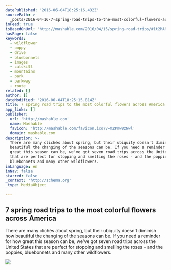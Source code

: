 ```yaml
---
datePublished: '2016-06-04T18:25:16.432Z'
sourcePath: >-
  _posts/2016-04-16-7-spring-road-trips-to-the-most-colorful-flowers-across-amer.md
inFeed: true
isBasedOnUrl: 'http://mashable.com/2016/04/15/spring-road-trips/#1t2MANqDGPqa'
hasPage: false
keywords:
  - wildflower
  - poppy
  - drive
  - bluebonnets
  - images
  - catskill
  - mountains
  - park
  - parkway
  - route
related: []
author: []
dateModified: '2016-06-04T18:25:15.814Z'
title: 7 spring road trips to the most colorful flowers across America
app_links: []
publisher:
  url: 'http://mashable.com'
  name: Mashable
  favicon: 'http://mashable.com/favicon.ico?v=m2Pmw8zNwl'
  domain: mashable.com
description: >-
  There are many clichés about spring, but their ubiquity doesn't diminish how
  beautiful the changing of the seasons can be. If you need a reminder for how
  great this season can be, we've got seven road trips across the United States
  that are perfect for stopping and smelling the roses - and the poppies,
  bluebonnets and many other wildflowers.
inLanguage: en
inNav: false
starred: false
_context: 'http://schema.org'
_type: MediaObject

---
```

<article style=""><h1>7 spring road trips to the most colorful flowers across America</h1><p>There are many clichés about spring, but their ubiquity doesn't diminish how beautiful the changing of the seasons can be. If you need a reminder for how great this season can be, we've got seven road trips across the United States that are perfect for stopping and smelling the roses - and the poppies, bluebonnets and many other wildflowers.</p><img src="http://rack.0.mshcdn.com/media/ZgkyMDE2LzA0LzEzLzFhLzk2NDgyNTE1NDguY2M4MzUuanBnCnAJdGh1bWIJMTIwMHg5NjAwPg/0694ce7b/090/9648251548_349c53f86c_o.jpg" /></article>
